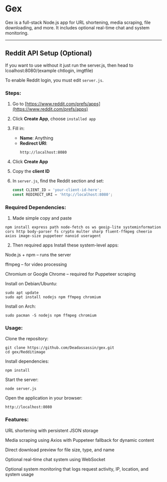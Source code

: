 # Gex

Gex is a full-stack Node.js app for URL shortening, media scraping, file downloading, and more. It includes optional real-time chat and system monitoring.

---

## Reddit API Setup (Optional)

If you want to use without it just run the server.js, then head to lcoalhost:8080/(example chtlogin, imgtfile)

To enable Reddit login, you must edit `server.js`.

### Steps:

1. Go to [https://www.reddit.com/prefs/apps](https://www.reddit.com/prefs/apps)

2. Click **Create App**, choose `installed app`

3. Fill in:
   - **Name**: Anything
   - **Redirect URI**:  
     ```
     http://localhost:8080
     ```

4. Click **Create App**

5. Copy the **client ID**

6. In `server.js`, find the Reddit section and set:
   ```js
   const CLIENT_ID = 'your-client-id-here';
   const REDIRECT_URI = 'http://localhost:8080';
### Required Dependencies:
1. Made simple copy and paste
```
npm install express path node-fetch os ws geoip-lite systeminformation cors http body-parser fs crypto multer sharp fluent-ffmpeg cheerio axios image-size puppeteer nanoid useragent
```
2. Then required apps
Install these system-level apps:

Node.js + npm – runs the server

ffmpeg – for video processing

Chromium or Google Chrome – required for Puppeteer scraping

Install on Debian/Ubuntu:
```
sudo apt update
sudo apt install nodejs npm ffmpeg chromium
```
Install on Arch:
```
sudo pacman -S nodejs npm ffmpeg chromium
```
### Usage:
Clone the repository:
```
git clone https://github.com/Deadassassin/gex.git
cd gex/Redditimage
```
Install dependencies:
```
npm install
```
Start the server:
```
node server.js
```
Open the application in your browser:
```
http://localhost:8080
```
### Features:
URL shortening with persistent JSON storage

Media scraping using Axios with Puppeteer fallback for dynamic content

Direct download preview for file size, type, and name

Optional real-time chat system using WebSocket

Optional system monitoring that logs request activity, IP, location, and system usage
